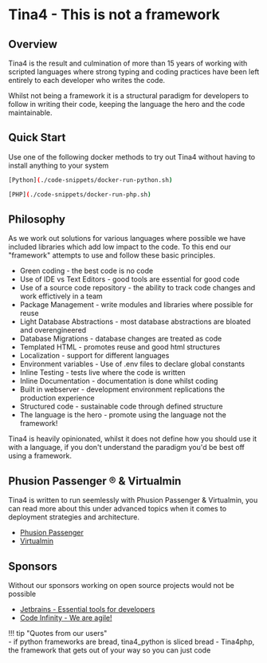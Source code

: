 # Tina4 - This is not a framework

## Overview
Tina4 is the result and culmination of more than 15 years of working with scripted languages where strong typing and coding practices have been left entirely to each developer who writes the code.

Whilst not being a framework it is a structural paradigm for developers to follow in writing their code, keeping the language the hero and the code maintainable.

## Quick Start
Use one of the following docker methods to try out Tina4 without having to install anything to your system

<!--codeinclude-->
```bash
[Python](./code-snippets/docker-run-python.sh)
``` 
<!--/codeinclude-->

<!--codeinclude-->
```bash
[PHP](./code-snippets/docker-run-php.sh) 
```
<!--/codeinclude-->

## Philosophy
As we work out solutions for various languages where possible we have included libraries which add low impact to the code.  To this end our "framework" attempts to use and follow these basic principles.

- Green coding - the best code is no code
- Use of IDE vs Text Editors - good tools are essential for good code
- Use of a source code repository - the ability to track code changes and work effictively in a team 
- Package Management - write modules and libraries where possible for reuse
- Light Database Abstractions - most database abstractions are bloated and overengineered
- Database Migrations - database changes are treated as code
- Templated HTML - promotes reuse and good html structures
- Localization - support for different languages
- Environment variables - Use of .env files to declare global constants
- Inline Testing - tests live where the code is written
- Inline Documentation - documentation is done whilst coding
- Built in webserver - development environment replications the production experience
- Structured code - sustainable code through defined structure
- The language is the hero - promote using the language not the framework!

Tina4 is heavily opinionated, whilst it does not define how you should use it with a language, if you don't understand the paradigm you'd be best off using a framework.

## Phusion Passenger ® & Virtualmin

Tina4 is written to run seemlessly with Phusion Passenger & Virtualmin, you can read more about this under advanced topics when it comes to deployment strategies and architecture.

- [Phusion Passenger](https://www.phusionpassenger.com/)
- [Virtualmin](https://www.virtualmin.com/)

## Sponsors

Without our sponsors working on open source projects would not be possible

- [Jetbrains - Essential tools for developers](https://www.jetbrains.com/?from=Tina4)
- [Code Infinity - We are agile!](https://codeinfinity.co.za)


!!! tip "Quotes from our users"  
    - if python frameworks are bread, tina4_python is sliced bread
    - Tina4php, the framework that gets out of your way so you can just code

